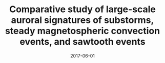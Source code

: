 ---
title: "Comparative study of large-scale auroral signatures of substorms, steady magnetospheric convection events, and sawtooth events"
collection: publications
permalink: /publication/2017-06-01-Walach
excerpt: ' '
date: 2017-06-01
venue: 'Journal of Geophysical Research: Space Physics'
paperurl: 'https://doi.org/10.1002/2017JA023991'
citation: 'Walach, M. T., Milan, S. E., Murphy, K. R., Carter, J. A., Hubert, B. A., &amp; Grocott, A. (2017). Comparative study of large-scale auroral signatures of substorms, steady magnetospheric convection events, and sawtooth events. Journal of Geophysical Research: Space Physics.'
---